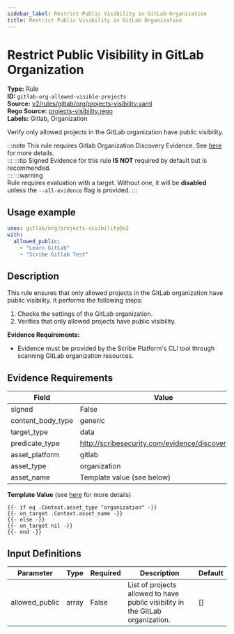 ```yaml
---
sidebar_label: Restrict Public Visibility in GitLab Organization
title: Restrict Public Visibility in GitLab Organization
---  
```

# Restrict Public Visibility in GitLab Organization  
**Type:** Rule  
**ID:** `gitlab-org-allowed-visible-projects`  
**Source:** [v2/rules/gitlab/org/projects-visibility.yaml](https://github.com/scribe-public/sample-policies/blob/main/v2/rules/gitlab/org/projects-visibility.yaml)  
**Rego Source:** [projects-visibility.rego](https://github.com/scribe-public/sample-policies/blob/main/v2/rules/gitlab/org/projects-visibility.rego)  
**Labels:** Gitlab, Organization  

Verify only allowed projects in the GitLab organization have public visibility.

:::note 
This rule requires Gitlab Organization Discovery Evidence. See [here](/docs/platforms/discover#gitlab-discovery) for more details.  
::: 
:::tip 
Signed Evidence for this rule **IS NOT** required by default but is recommended.  
::: 
:::warning  
Rule requires evaluation with a target. Without one, it will be **disabled** unless the `--all-evidence` flag is provided.
::: 

## Usage example

```yaml
uses: gitlab/org/projects-visibility@v2
with:
  allowed_public:
    - "Learn GitLab"
    - "Scribe Gitlab Test"
```

## Description  
This rule ensures that only allowed projects in the GitLab organization have public visibility.
It performs the following steps:

1. Checks the settings of the GitLab organization.
2. Verifies that only allowed projects have public visibility.

**Evidence Requirements:**
- Evidence must be provided by the Scribe Platform's CLI tool through scanning GitLab organization resources.

## Evidence Requirements  
| Field | Value |
|-------|-------|
| signed | False |
| content_body_type | generic |
| target_type | data |
| predicate_type | http://scribesecurity.com/evidence/discovery/v0.1 |
| asset_platform | gitlab |
| asset_type | organization |
| asset_name | Template value (see below) |

**Template Value** (see [here](/docs/valint/initiatives#template-arguments) for more details)

```
{{- if eq .Context.asset_type "organization" -}}
{{- on_target .Context.asset_name -}}
{{- else -}}
{{- on_target nil -}}
{{- end -}}
```

## Input Definitions  
| Parameter | Type | Required | Description | Default |
|-----------|------|----------|-------------| --------|
| allowed_public | array | False | List of projects allowed to have public visibility in the GitLab organization. | [] |

